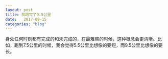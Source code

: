```yaml
---
layout: post
title: 我跑完了9.5公里
date:   2017-09-15
categories: "blog"
---
```


身处任何时刻都有完成的和未完成的，在最难熬的时候，这种概念会更清晰。比如，跑到7.5公里的时候，我会觉得5.5公里比想像的要短，而9.5公里比想像的要长。 


